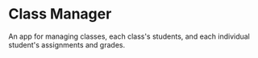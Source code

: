 # Class Manager
An app for managing classes, each class's students, and each individual student's assignments and grades.

